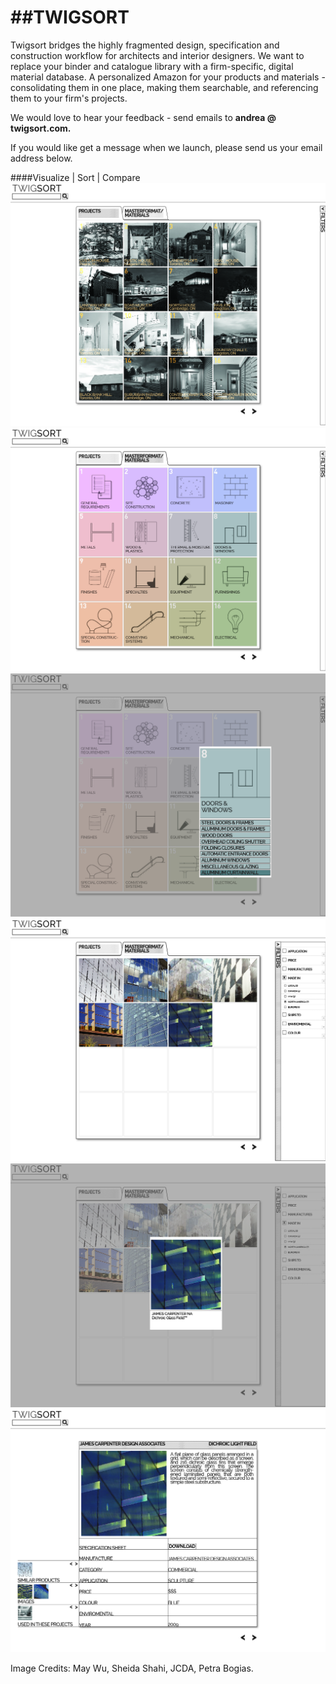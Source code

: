##TWIGSORT
========

Twigsort bridges the highly fragmented design, specification and construction workflow for architects and interior designers. We want to replace your binder and catalogue library with a firm-specific, digital material database. A personalized Amazon for your products and materials - consolidating them in one place, making them searchable, and referencing them to your firm's projects. 

We would love to hear your feedback - send emails to <b>andrea @ twigsort.com.</b> 

If you would like get a message when we launch, please send us your email address below.

####Visualize | Sort | Compare
<br>
![img_0](https://github.com/saeranv/twigsort/blob/master/img/01-01.jpg?raw=true)
<br>
![img_1](https://github.com/saeranv/twigsort/blob/master/img/02-01.jpg?raw=true)
<br>
![img_2](https://github.com/saeranv/twigsort/blob/master/img/02b-01.jpg?raw=true)
<br>
![img_3](https://github.com/saeranv/twigsort/blob/master/img/03c-01.jpg?raw=true)
<br>
![img_4](https://github.com/saeranv/twigsort/blob/master/img/04b-01.jpg?raw=true)
<br>
![img_5](https://github.com/saeranv/twigsort/blob/master/img/05-01.jpg?raw=true)
<br>

Image Credits: May Wu, Sheida Shahi, JCDA, Petra Bogias.
